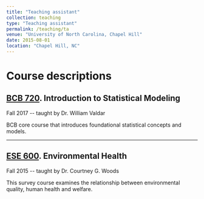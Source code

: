 ```yaml
---
title: "Teaching assistant"
collection: teaching
type: "Teaching assistant"
permalink: /teaching/ta
venue: "University of North Carolina, Chapel Hill"
date: 2015-08-01
location: "Chapel Hill, NC"
---
```

# Course descriptions

## [BCB 720](https://bcb.unc.edu/current-course-schedule/#bcb720). Introduction to Statistical Modeling
Fall 2017 -- taught by Dr. William Valdar

BCB core course that introduces foundational statistical concepts and models.  

-------------

## [ESE 600](https://sph.unc.edu/envr/envr-courses-offered/). Environmental Health
Fall 2015 -- taught by Dr. Courtney G. Woods

This survey course examines the relationship between environmental quality, human health and welfare.  
